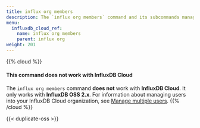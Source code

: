 ```yaml
---
title: influx org members
description: The `influx org members` command and its subcommands manage organization members in InfluxDB.
menu:
  influxdb_cloud_ref:
    name: influx org members
    parent: influx org
weight: 201
---
```


{{% cloud %}}
#### This command does not work with InfluxDB Cloud
The `influx org members` command **does not** work with **InfluxDB Cloud**.
It only works with **InfluxDB OSS 2.x**.
For information about managing users into your InfluxDB Cloud organization, see
[Manage multiple users](/influxdb/cloud/account-management/multi-user/).
{{% /cloud %}}

{{< duplicate-oss >}}
